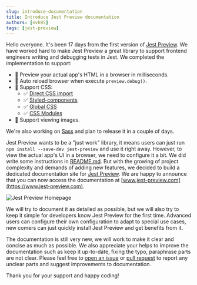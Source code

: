 ```yaml
---
slug: introduce-documentation
title: Introduce Jest Preview documentation
authors: [nvh95]
tags: [jest-preview]
---
```


Hello everyone. It's been 17 days from the first version of [Jest Preview](https://www.npmjs.com/package/jest-preview). We have worked hard to make Jest Preview a great library to support frontend engineers writing and debugging tests in Jest. We completed the implementation to support:

<!--truncate-->

- 👀 Preview your actual app's HTML in a browser in milliseconds.
- 🔄 Auto reload browser when execute `preview.debug()`.
- 💅 Support CSS:
  - ✅ [Direct CSS import](#3-configure-jests-transform-to-intercept-css-and-files)
  - ✅ [Styled-components](https://styled-components.com/)
  - ✅ [Global CSS](/docs/getting-started/installation#4-optional-configure-global-css)
  - ✅ [CSS Modules](https://github.com/css-modules/css-modules)
- 🌄 Support viewing images.

We're also working on [Sass](https://sass-lang.com/) and plan to release it in a couple of days.

Jest Preview wants to be a "just work" library, it means users can just run `npm install --save-dev jest-preview` and use it right away. However, to view the actual app's UI in a browser, we need to configure it a bit. We did write some instructions in [README.md](https://github.com/nvh95/jest-preview/blob/main/README.md). But with the growing of project complexity and demands of adding new features, we decided to build a dedicated documentation site for [Jest Preview](https://www.npmjs.com/package/jest-preview). We are happy to announce that you can now access the documentation at [www.jest-preview.com](https://www.jest-preview.com).

![Jest Preview Homepage](./jest-preview-homepage.png)

We will try to document it as detailed as possible, but we will also try to keep it simple for developers know Jest Preview for the first time. Advanced users can configure their own configuration to adapt to special use cases, new comers can just quickly install Jest Preview and get benefits from it.

The documentation is still very new, we will work to make it clear and concise as much as possible. We also appreciate your helps to improve the documentation such as keep it up-to-date, fixing the typo, paraphrase parts are not clear. Please feel free to [open an issue](https://github.com/nvh95/jest-preview/issues) or [pull request](https://github.com/nvh95/jest-preview/pulls) to report any unclear parts and suggest improvements to documentation.

Thank you for your support and happy coding!
